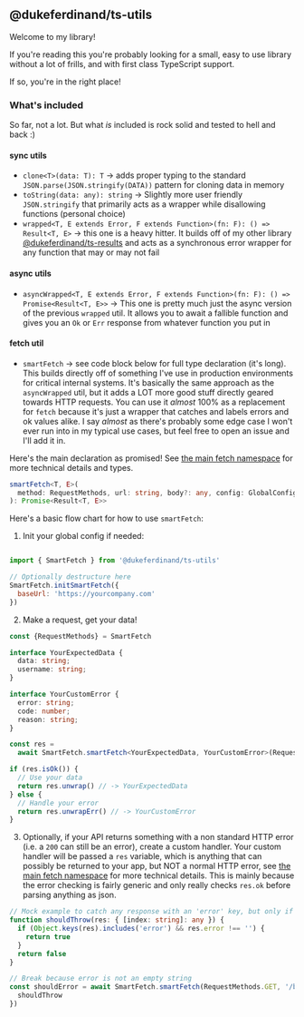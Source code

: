 ## @dukeferdinand/ts-utils

Welcome to my library!

If you're reading this you're probably looking for a small, easy to use library without a lot of frills, and with first class TypeScript support.

If so, you're in the right place!

### What's included
So far, not a lot. But what _is_ included is rock solid and tested to hell and back :)

#### sync utils
- `clone<T>(data: T): T` -> adds proper typing to the standard `JSON.parse(JSON.stringify(DATA))` pattern for cloning data in memory
- `toString(data: any): string` -> Slightly more user friendly `JSON.stringify` that primarily acts as a wrapper while disallowing functions (personal choice)
- `wrapped<T, E extends Error, F extends Function>(fn: F): () => Result<T, E>` -> this one is a heavy hitter. It builds off of my other library [@dukeferdinand/ts-results](https://www.npmjs.com/package/@dukeferdinand/ts-results) and acts as a synchronous error wrapper for any function that may or may not fail

#### async utils
- `asyncWrapped<T, E extends Error, F extends Function>(fn: F): () => Promise<Result<T, E>>` -> This one is pretty much just the async version of the previous `wrapped` util. It allows you to await a fallible function and gives you an `Ok` or `Err` response from whatever function you put in

#### fetch util
- `smartFetch` -> see code block below for full type declaration (it's long). This builds directly off of something I've use in production environments for critical internal systems. It's basically the same approach as the `asyncWrapped` util, but it adds a LOT more good stuff directly geared towards HTTP requests. You can use it _almost_ 100% as a replacement for `fetch` because it's just a wrapper that catches and labels errors and ok values alike. I say _almost_ as there's probably some edge case I won't ever run into in my typical use cases, but feel free to open an issue and I'll add it in.

Here's the main declaration as promised! See [the main fetch namespace](/lib/fetch/index.ts) for more technical details and types.
```ts
smartFetch<T, E>(
  method: RequestMethods, url: string, body?: any, config: GlobalConfig = {}
): Promise<Result<T, E>>
```

Here's a basic flow chart for how to use `smartFetch`:

1. Init your global config if needed:
```js

import { SmartFetch } from '@dukeferdinand/ts-utils'

// Optionally destructure here
SmartFetch.initSmartFetch({
  baseUrl: 'https://yourcompany.com'
})

```
2. Make a request, get your data!
```ts
const {RequestMethods} = SmartFetch

interface YourExpectedData {
  data: string;
  username: string;
}

interface YourCustomError {
  error: string;
  code: number;
  reason: string;
}

const res =
  await SmartFetch.smartFetch<YourExpectedData, YourCustomError>(RequestMethods.GET,'/get-route')

if (res.isOk()) {
  // Use your data
  return res.unwrap() // -> YourExpectedData
} else {
  // Handle your error
  return res.unwrapErr() // -> YourCustomError
}
```

3. Optionally, if your API returns something with a non standard HTTP error (i.e. a `200` can still be an error), create a custom handler. Your custom handler will be passed a `res` variable, which is anything that can possibly be returned to your app, but NOT a normal HTTP error, see [the main fetch namespace](/lib/fetch/index.ts) for more technical details. This is mainly because the error checking is fairly generic and only really checks `res.ok` before parsing anything as json.

```ts
// Mock example to catch any response with an 'error' key, but only if 'error' is not an empty string
function shouldThrow(res: { [index: string]: any }) {
  if (Object.keys(res).includes('error') && res.error !== '') {
    return true
  }
  return false
}

// Break because error is not an empty string
const shouldError = await SmartFetch.smartFetch(RequestMethods.GET, '/bad-route', null, {
  shouldThrow
})
```